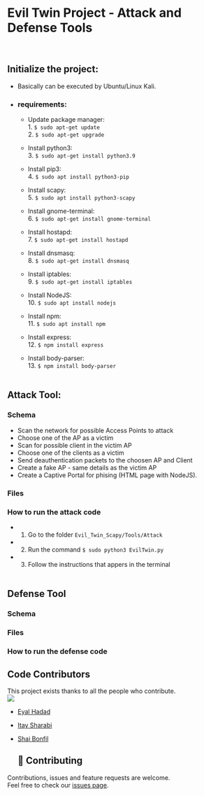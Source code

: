 <h1> Evil Twin Project - Attack and Defense Tools </h1><br>


## Initialize the project: 
  * Basically can be executed by Ubuntu/Linux Kali.
  - ### requirements:
    - Update package manager:
      <br> 1. ```$ sudo apt-get update```
      <br> 2. ```$ sudo apt-get upgrade```
      
    - Install python3:
      <br> 3. ```$ sudo apt-get install python3.9```
      
    - Install pip3:
      <br> 4. ```$ sudo apt install python3-pip```
      
    - Install scapy:
      <br> 5. ```$ sudo apt install python3-scapy```
      
    - Install gnome-terminal:
      <br> 6. ```$ sudo apt-get install gnome-terminal```
      
    - Install hostapd:
      <br> 7. ```$ sudo apt-get install hostapd```
      
    - Install dnsmasq:
      <br> 8. ```$ sudo apt-get install dnsmasq```  
      
    - Install iptables:
      <br> 9. ```$ sudo apt-get install iptables```
      
    - Install NodeJS:
      <br> 10. ```$ sudo apt install nodejs```

    - Install npm:
      <br> 11. ```$ sudo apt install npm```

    - Install express:
      <br> 12. ```$ npm install express```

    - Install body-parser:
      <br> 13. ```$ npm install body-parser```<br><br>
     
     
## Attack Tool:   

### Schema

* Scan the network for possible Access Points to attack
* Choose one of the AP as a victim
* Scan for possible client in the victim AP
* Choose one of the clients as a victim
* Send deauthentication packets to the choosen AP and Client 
* Create a fake AP - same details as the victim AP
* Create a Captive Portal for phising (HTML page with NodeJS). 

### Files
        

### How to run the attack code

- 1. Go to the folder ```Evil_Twin_Scapy/Tools/Attack```
- 2. Run the command ```$ sudo python3 EvilTwin.py```
- 3. Follow the instructions that appers in the terminal<br><br>


## Defense Tool
 
### Schema

### Files

### How to run the defense code

## Code Contributors

This project exists thanks to all the people who contribute.<br>
<a href="https://github.com/EyalHad/Evil_Twin_Scapy/graphs/contributors">
  <img src="https://contrib.rocks/image?max=3&repo=EyalHad/Evil_Twin_Scapy" />
</a>
* [Eyal Hadad](https://github.com/EyalHad)
* [Itay Sharabi](https://github.com/ItaySharabi)
* [Shai Bonfil](https://github.com/shaiBonfil)

  ## 🤝 Contributing

Contributions, issues and feature requests are welcome.<br />
Feel free to check our [issues page](https://github.com/EyalHad/Evil_Twin_Scapy/issues).
